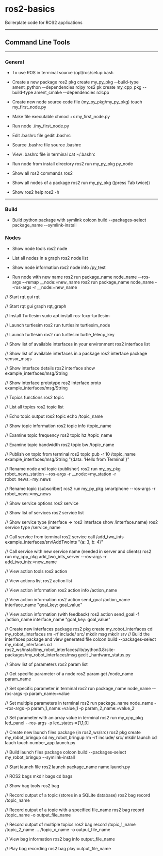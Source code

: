 # ros2-basics
Boilerplate code for ROS2 applications

---

## Command Line Tools

---

### General

- To use ROS in terminal
source /opt/ros/setup.bash

- Create a new package
ros2 pkg create my_py_pkg --build-type ament_python --dependencies rclpy
ros2 pk create my_cpp_pkg --build-type ament_cmake --dependencies rclcpp

- Create new node source code file (my_py_pkg/my_py_pkg)
touch my_first_node.py

- Make file executable
chmod +x my_first_node.py

- Run node
./my_first_node.py

- Edit .bashrc file
gedit .bashrc

- Source .bashrc file
source .bashrc

- View .bashrc file in terminal
cat ~/.bashrc

- Run node from install directory
ros2 run my_py_pkg py_node

- Show all ros2 commands
ros2

- Show all nodes of a package
ros2 run my_py_pkg ((press Tab twice))

- Show ros2 help 
ros2 -h

---

### Build

- Build python package with symlink
colcon build --packages-select package_name --symlink-install

### Nodes

- Show node tools
ros2 node

- List all nodes in a graph
ros2 node list

- Show node information
ros2 node info /py_test

- Run node with new name
ros2 run package_name node_name --ros-args --remap __node:=new_name
ros2 run package_name node_name --ros-args -r __node:=new_name

// Start rqt gui
rqt

// Start rqt gui graph
rqt_graph

// Install Turtlesim
sudo apt install ros-foxy-turtlesim

// Launch turtlesim
ros2 run turtlesim turtlesim_node

// Launch turtlesim
ros2 run turtlesim turtle_teleop_key

// Show list of available interfaces in your environment
ros2 interface list

// Show list of available interfaces in a package
ros2 interface package sensor_msgs

// Show interface details
ros2 interface show example_interfaces/msg/String

// Show interface prototype
ros2 interface proto example_interfaces/msg/String

// Topics functions
ros2 topic

// List all topics
ros2 topic list

// Echo topic output
ros2 topic echo /topic_name 

// Show topic information
ros2 topic info /topic_name 

// Examine topic frequency
ros2 topic hz /topic_name

// Examine topic bandwidth
ros2 topic bw /topic_name

// Publish on topic from terminal
ros2 topic pub -r 10 /topic_name example_interfaces/msg/String "{data: 'Hello from Terminal'}"

// Rename node and topic (publisher)
ros2 run my_py_pkg robot_news_station --ros-args -r __node:=my_station -r robot_news:=my_news

// Rename topic (subscriber)
ros2 run my_py_pkg smartphone --ros-args -r robot_news:=my_news

// Show service options
ros2 service

// Show list of services
ros2 service list

// Show service type (interface -> ros2 interface show /interface.name)
ros2 service type /service_name

// Call service from terminal
ros2 service call /add_two_ints example_interfaces/srv/AddTwoInts "{a: 3, b: 4}"

// Call service with new service name (needed in server and clients)
ros2 run my_cpp_pkg add_two_ints_server --ros-args -r add_two_ints:=new_name

// View action tools
ros2 action

// View actions list
ros2 action list

// View action information
ros2 action info /action_name

// View action information
ros2 action send_goal /action_name interface_name "goal_key: goal_value"

// View action information (with feedback)
ros2 action send_goal -f /action_name interface_name "goal_key: goal_value"

// Create new interfaces package
ros2 pkg create my_robot_interfaces
cd my_robot_interfaces
rm -rf include/ src/
mkdir msg
mkdir srv
// Build the interfaces package and view generated file
colcon build --packages-select my_robot_interfaces
cd ros2_ws/install/my_robot_interfaces/lib/python3.8/site-packages/my_robot_interfaces/msg
gedit _hardware_status.py

// Show list of parameters
ros2 param list

// Get specific parameter of a node
ros2 param get /node_name param_name

// Set specific parameter in terminal
ros2 run package_name node_name --ros-args -p param_name:=value

// Set multiple parameters in terminal
ros2 run package_name node_name --ros-args -p param_1_name:=value_1 -p param_2_name:=value_2

// Set parameter with an array value in terminal
ros2 run my_cpp_pkg led_panel --ros-args -p led_states:=[1,1,0]

// Create new launch files package (in ros2_ws/src)
ros2 pkg create my_robot_bringup
cd my_robot_bringup
rm -rf include/ src/
mkdir launch
cd lauch
touch number_app.launch.py

// Build launch files package
colcon build --packages-select my_robot_bringup --symlink-install

// Start launch file
ros2 launch package_name name.launch.py

// ROS2 bags
mkdir bags
cd bags

// Show bag tools
ros2 bag

// Record output of a topic (stores in a SQLite database)
ros2 bag record /topic_name

// Record output of a topic with a specified file_name
ros2 bag record /topic_name -o output_file_name

// Record output of multiple topics
ros2 bag record /topic_1_name /topic_2_name ... /topic_x_name -o output_file_name

// View bag information
ros2 bag info output_file_name

// Play bag recording
ros2 bag play output_file_name
